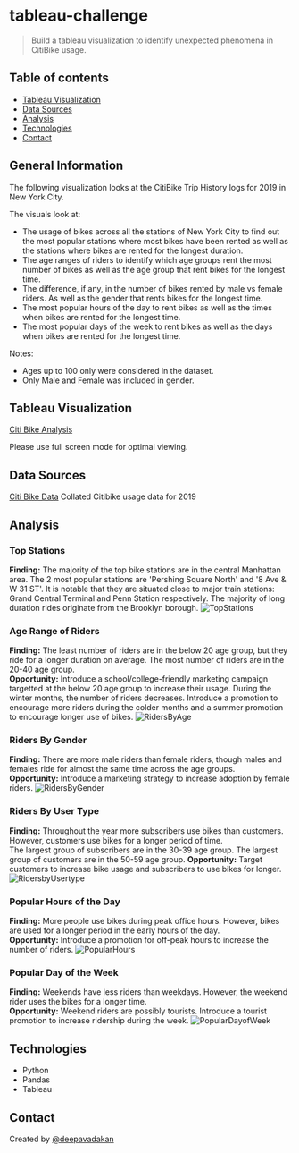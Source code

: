 # tableau-challenge

>  Build a tableau visualization to identify unexpected phenomena in CitiBike usage.

## Table of contents
* [Tableau Visualization](#Tableau-Visualization)
* [Data Sources](#data-sources)
* [Analysis](#Analysis)
* [Technologies](#technologies)
* [Contact](#Contact)

## General Information
The following visualization looks at the CitiBike Trip History logs for 2019 in New York City. 

The visuals look at:
- The usage of bikes across all the stations of New York City to find out the most popular stations where most bikes have been rented as well as the stations where bikes are rented for the longest duration.
- The age ranges of riders to identify which age groups rent the most number of bikes as well as the age group that rent bikes for the longest time.
- The difference, if any, in the number of bikes rented by male vs female riders. As well as the gender that rents bikes for the longest time.
- The most popular hours of the day to rent bikes as well as the times when bikes are rented for the longest time.
- The most popular days of the week to rent bikes as well as the days when bikes are rented for the longest time.

Notes: 
- Ages up to 100 only were considered in the dataset.
- Only Male and Female was included in gender.

## Tableau Visualization
[Citi Bike Analysis](https://public.tableau.com/views/CitiBike_16130842989820/CitiBike?:language=en&:display_count=y&publish=yes&:origin=viz_share_link)

Please use full screen mode for optimal viewing.

## Data Sources
[Citi Bike Data](https://www.citibikenyc.com/system-data)
Collated Citibike usage data for 2019

## Analysis

### Top Stations
**Finding:** The majority of the top bike stations are in the central Manhattan area.  The 2 most popular stations are 'Pershing Square North' and '8 Ave & W 31 ST'. It is notable that they are situated close to major train stations: Grand Central Terminal and Penn Station respectively. 
The majority of long duration rides originate from the Brooklyn borough.
![TopStations](images/TopStations.png)

### Age Range of Riders
**Finding:** The least number of riders are in the  below 20 age group, but they ride for a longer duration on average. The most number of riders are in the 20-40 age group.   
**Opportunity:** Introduce a school/college-friendly marketing campaign targetted at the below 20 age group to increase their usage.
During the winter months, the number of riders decreases. Introduce a promotion to encourage more riders during the colder months and a summer promotion to encourage longer use of bikes.
![RidersByAge](images/RidersByAge.png)

### Riders By Gender
**Finding:** There are more male riders than female riders, though males and females ride for almost the same time across the age groups.   
**Opportunity:** Introduce a marketing strategy to increase adoption by female riders.
![RidersByGender](images/RidersByGender.png)

### Riders By User Type
**Finding:** Throughout the year more subscribers use bikes than customers. However, customers use bikes for a longer period of time.   
The largest group of subscribers are in the 30-39 age group. The largest group of customers are in the 50-59 age group.
**Opportunity:** Target customers to increase bike usage and subscribers to use bikes for longer.
![RidersbyUsertype](images/RidersbyUsertype.png)

### Popular Hours of the Day
**Finding:** More people use bikes during peak office hours. However, bikes are used for a longer period in the early hours of the day.   
**Opportunity:** Introduce a promotion for off-peak hours to increase the number of riders.
![PopularHours](images/PopularHours.png)

### Popular Day of the Week
**Finding:** Weekends have less riders than weekdays. However, the weekend rider uses the bikes for a longer time.   
**Opportunity:** Weekend riders are possibly tourists. Introduce a tourist promotion to increase ridership during the week.
![PopularDayofWeek](images/PopularDayofWeek.png)

## Technologies
* Python
* Pandas
* Tableau

## Contact
Created by [@deepavadakan](https://github.com/)
